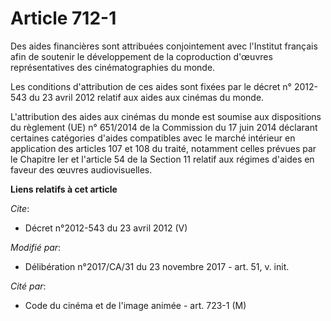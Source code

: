 # Article 712-1

Des aides financières sont attribuées conjointement avec l'Institut français afin de soutenir le développement de la
coproduction d'œuvres représentatives des cinématographies du monde.

Les conditions d'attribution de ces aides sont fixées par le décret n° 2012-543 du 23 avril 2012 relatif aux aides aux
cinémas du monde.

L'attribution des aides aux cinémas du monde est soumise aux dispositions du règlement (UE) n° 651/2014 de la Commission du
17 juin 2014 déclarant certaines catégories d'aides compatibles avec le marché intérieur en application des articles 107 et
108 du traité, notamment celles prévues par le Chapitre Ier et l'article 54 de la Section 11 relatif aux régimes d'aides en
faveur des œuvres audiovisuelles.

**Liens relatifs à cet article**

_Cite_:

  - Décret n°2012-543  du 23 avril 2012 (V)

_Modifié par_:

  - Délibération n°2017/CA/31 du 23 novembre 2017 - art. 51, v. init.

_Cité par_:

  - Code du cinéma et de l'image animée - art. 723-1 (M)
